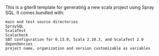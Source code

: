 This is a giter8 template for generating a new scala project using Spray SQL. It comes bundled with:

    main and test source directories
    SpraySQL
    ScalaTest
    Scalacheck
    SBT configuration for 0.13.0, Scala 2.10.3, and ScalaTest 2.0 dependencies
    project name, organization and version customizable as variables
